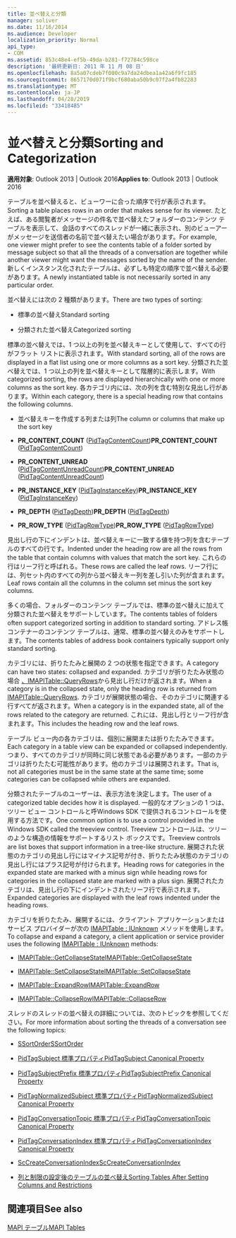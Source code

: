 ```yaml
---
title: 並べ替えと分類
manager: soliver
ms.date: 11/16/2014
ms.audience: Developer
localization_priority: Normal
api_type:
- COM
ms.assetid: 853c48e4-ef5b-49da-b281-f72784c598ce
description: '最終更新日: 2011 年 11 月 08 日'
ms.openlocfilehash: 8a5a07cdeb7f000c9a7da24dbea1a42a6f9fc185
ms.sourcegitcommit: 8657170d071f9bcf680aba50b9c07f2a4fb82283
ms.translationtype: MT
ms.contentlocale: ja-JP
ms.lasthandoff: 04/28/2019
ms.locfileid: "33418485"
---
```

# <a name="sorting-and-categorization"></a><span data-ttu-id="0e444-103">並べ替えと分類</span><span class="sxs-lookup"><span data-stu-id="0e444-103">Sorting and Categorization</span></span>

 
  
<span data-ttu-id="0e444-104">**適用対象**: Outlook 2013 | Outlook 2016</span><span class="sxs-lookup"><span data-stu-id="0e444-104">**Applies to**: Outlook 2013 | Outlook 2016</span></span> 
  
<span data-ttu-id="0e444-105">テーブルを並べ替えると、ビューワーに合った順序で行が表示されます。</span><span class="sxs-lookup"><span data-stu-id="0e444-105">Sorting a table places rows in an order that makes sense for its viewer.</span></span> <span data-ttu-id="0e444-106">たとえば、ある閲覧者がメッセージの件名で並べ替えたフォルダーのコンテンツ テーブルを表示して、会話のすべてのスレッドが一緒に表示され、別のビューアーがメッセージを送信者の名前で並べ替えたい場合があります。</span><span class="sxs-lookup"><span data-stu-id="0e444-106">For example, one viewer might prefer to see the contents table of a folder sorted by message subject so that all the threads of a conversation are together while another viewer might want the messages sorted by the name of the sender.</span></span> <span data-ttu-id="0e444-107">新しくインスタンス化されたテーブルは、必ずしも特定の順序で並べ替える必要があります。</span><span class="sxs-lookup"><span data-stu-id="0e444-107">A newly instantiated table is not necessarily sorted in any particular order.</span></span> 
  
<span data-ttu-id="0e444-108">並べ替えには次の 2 種類があります。</span><span class="sxs-lookup"><span data-stu-id="0e444-108">There are two types of sorting:</span></span>
  
- <span data-ttu-id="0e444-109">標準の並べ替え</span><span class="sxs-lookup"><span data-stu-id="0e444-109">Standard sorting</span></span>
    
- <span data-ttu-id="0e444-110">分類された並べ替え</span><span class="sxs-lookup"><span data-stu-id="0e444-110">Categorized sorting</span></span> 
    
<span data-ttu-id="0e444-111">標準の並べ替えでは、1 つ以上の列を並べ替えキーとして使用して、すべての行がフラット リストに表示されます。</span><span class="sxs-lookup"><span data-stu-id="0e444-111">With standard sorting, all of the rows are displayed in a flat list using one or more columns as a sort key.</span></span> <span data-ttu-id="0e444-112">分類された並べ替えでは、1 つ以上の列を並べ替えキーとして階層的に表示します。</span><span class="sxs-lookup"><span data-stu-id="0e444-112">With categorized sorting, the rows are displayed hierarchically with one or more columns as the sort key.</span></span> <span data-ttu-id="0e444-113">各カテゴリ内には、次の列を含む特別な見出し行があります。</span><span class="sxs-lookup"><span data-stu-id="0e444-113">Within each category, there is a special heading row that contains the following columns.</span></span>
  
- <span data-ttu-id="0e444-114">並べ替えキーを作成する列または列</span><span class="sxs-lookup"><span data-stu-id="0e444-114">The column or columns that make up the sort key</span></span>
    
- <span data-ttu-id="0e444-115">**PR_CONTENT_COUNT** ([PidTagContentCount](pidtagcontentcount-canonical-property.md))</span><span class="sxs-lookup"><span data-stu-id="0e444-115">**PR_CONTENT_COUNT** ([PidTagContentCount](pidtagcontentcount-canonical-property.md))</span></span>
    
- <span data-ttu-id="0e444-116">**PR_CONTENT_UNREAD** ([PidTagContentUnreadCount](pidtagcontentunreadcount-canonical-property.md))</span><span class="sxs-lookup"><span data-stu-id="0e444-116">**PR_CONTENT_UNREAD** ([PidTagContentUnreadCount](pidtagcontentunreadcount-canonical-property.md))</span></span>
    
- <span data-ttu-id="0e444-117">**PR_INSTANCE_KEY** ([PidTagInstanceKey](pidtaginstancekey-canonical-property.md))</span><span class="sxs-lookup"><span data-stu-id="0e444-117">**PR_INSTANCE_KEY** ([PidTagInstanceKey](pidtaginstancekey-canonical-property.md))</span></span>
    
- <span data-ttu-id="0e444-118">**PR_DEPTH** ([PidTagDepth](pidtagdepth-canonical-property.md))</span><span class="sxs-lookup"><span data-stu-id="0e444-118">**PR_DEPTH** ([PidTagDepth](pidtagdepth-canonical-property.md))</span></span>
    
- <span data-ttu-id="0e444-119">**PR_ROW_TYPE** ([PidTagRowType](pidtagrowtype-canonical-property.md))</span><span class="sxs-lookup"><span data-stu-id="0e444-119">**PR_ROW_TYPE** ([PidTagRowType](pidtagrowtype-canonical-property.md))</span></span> 
    
<span data-ttu-id="0e444-120">見出し行の下にインデントは、並べ替えキーに一致する値を持つ列を含むテーブルのすべての行です。</span><span class="sxs-lookup"><span data-stu-id="0e444-120">Indented under the heading row are all the rows from the table that contain columns with values that match the sort key.</span></span> <span data-ttu-id="0e444-121">これらの行はリーフ行と呼ばれる。</span><span class="sxs-lookup"><span data-stu-id="0e444-121">These rows are called the leaf rows.</span></span> <span data-ttu-id="0e444-122">リーフ行には、列セット内のすべての列から並べ替えキー列を差し引いた列が含まれます。</span><span class="sxs-lookup"><span data-stu-id="0e444-122">Leaf rows contain all the columns in the column set minus the sort key columns.</span></span> 
  
<span data-ttu-id="0e444-123">多くの場合、フォルダーのコンテンツ テーブルでは、標準の並べ替えに加えて分類された並べ替えをサポートしています。</span><span class="sxs-lookup"><span data-stu-id="0e444-123">The contents tables of folders often support categorized sorting in addition to standard sorting.</span></span> <span data-ttu-id="0e444-124">アドレス帳コンテナーのコンテンツ テーブルは、通常、標準の並べ替えのみをサポートします。</span><span class="sxs-lookup"><span data-stu-id="0e444-124">The contents tables of address book containers typically support only standard sorting.</span></span> 
  
<span data-ttu-id="0e444-125">カテゴリには、折りたたみと展開の 2 つの状態を指定できます。</span><span class="sxs-lookup"><span data-stu-id="0e444-125">A category can have two states: collapsed and expanded.</span></span> <span data-ttu-id="0e444-126">カテゴリが折りたたみ状態の場合 [、IMAPITable::QueryRows](imapitable-queryrows.md)から見出し行だけが返されます。</span><span class="sxs-lookup"><span data-stu-id="0e444-126">When a category is in the collapsed state, only the heading row is returned from [IMAPITable::QueryRows](imapitable-queryrows.md).</span></span> <span data-ttu-id="0e444-127">カテゴリが展開状態の場合、そのカテゴリに関連する行すべてが返されます。</span><span class="sxs-lookup"><span data-stu-id="0e444-127">When a category is in the expanded state, all of the rows related to the category are returned.</span></span> <span data-ttu-id="0e444-128">これには、見出し行とリーフ行が含まれます。</span><span class="sxs-lookup"><span data-stu-id="0e444-128">This includes the heading row and the leaf rows.</span></span> 
  
<span data-ttu-id="0e444-129">テーブル ビュー内の各カテゴリは、個別に展開または折りたたみできます。</span><span class="sxs-lookup"><span data-stu-id="0e444-129">Each category in a table view can be expanded or collapsed independently.</span></span> <span data-ttu-id="0e444-130">つまり、すべてのカテゴリが同時に同じ状態である必要があります。一部のカテゴリは折りたたむ可能性があります。他のカテゴリは展開されます。</span><span class="sxs-lookup"><span data-stu-id="0e444-130">That is, not all categories must be in the same state at the same time; some categories can be collapsed while others are expanded.</span></span> 
  
<span data-ttu-id="0e444-131">分類されたテーブルのユーザーは、表示方法を決定します。</span><span class="sxs-lookup"><span data-stu-id="0e444-131">The user of a categorized table decides how it is displayed.</span></span> <span data-ttu-id="0e444-132">一般的なオプションの 1 つは、ツリー ビュー コントロールと呼Windows SDK で提供されるコントロールを使用する方法です。</span><span class="sxs-lookup"><span data-stu-id="0e444-132">One common option is to use a control provided in the Windows SDK called the treeview control.</span></span> <span data-ttu-id="0e444-133">Treeview コントロールは、ツリーのような構造の情報をサポートするリスト ボックスです。</span><span class="sxs-lookup"><span data-stu-id="0e444-133">Treeview controls are list boxes that support information in a tree-like structure.</span></span> <span data-ttu-id="0e444-134">展開された状態のカテゴリの見出し行にはマイナス記号が付き、折りたたみ状態のカテゴリの見出し行にはプラス記号が付けられます。</span><span class="sxs-lookup"><span data-stu-id="0e444-134">Heading rows for categories in the expanded state are marked with a minus sign while heading rows for categories in the collapsed state are marked with a plus sign.</span></span> <span data-ttu-id="0e444-135">展開されたカテゴリは、見出し行の下にインデントされたリーフ行で表示されます。</span><span class="sxs-lookup"><span data-stu-id="0e444-135">Expanded categories are displayed with the leaf rows indented under the heading rows.</span></span> 
  
<span data-ttu-id="0e444-136">カテゴリを折りたたみ、展開するには、クライアント アプリケーションまたはサービス プロバイダーが次の [IMAPITable : IUnknown](imapitableiunknown.md) メソッドを使用します。</span><span class="sxs-lookup"><span data-stu-id="0e444-136">To collapse and expand a category, a client application or service provider uses the following [IMAPITable : IUnknown](imapitableiunknown.md) methods:</span></span> 
  
- [<span data-ttu-id="0e444-137">IMAPITable::GetCollapseState</span><span class="sxs-lookup"><span data-stu-id="0e444-137">IMAPITable::GetCollapseState</span></span>](imapitable-getcollapsestate.md)
    
- [<span data-ttu-id="0e444-138">IMAPITable::SetCollapseState</span><span class="sxs-lookup"><span data-stu-id="0e444-138">IMAPITable::SetCollapseState</span></span>](imapitable-setcollapsestate.md)
    
- [<span data-ttu-id="0e444-139">IMAPITable::ExpandRow</span><span class="sxs-lookup"><span data-stu-id="0e444-139">IMAPITable::ExpandRow</span></span>](imapitable-expandrow.md)
    
- [<span data-ttu-id="0e444-140">IMAPITable::CollapseRow</span><span class="sxs-lookup"><span data-stu-id="0e444-140">IMAPITable::CollapseRow</span></span>](imapitable-collapserow.md)
    
<span data-ttu-id="0e444-141">スレッドのスレッドの並べ替えの詳細については、次のトピックを参照してください。</span><span class="sxs-lookup"><span data-stu-id="0e444-141">For more information about sorting the threads of a conversation see the following topics:</span></span>
  
- [<span data-ttu-id="0e444-142">SSortOrder</span><span class="sxs-lookup"><span data-stu-id="0e444-142">SSortOrder</span></span>](ssortorder.md)
    
- [<span data-ttu-id="0e444-143">PidTagSubject 標準プロパティ</span><span class="sxs-lookup"><span data-stu-id="0e444-143">PidTagSubject Canonical Property</span></span>](pidtagsubject-canonical-property.md)
    
- [<span data-ttu-id="0e444-144">PidTagSubjectPrefix 標準プロパティ</span><span class="sxs-lookup"><span data-stu-id="0e444-144">PidTagSubjectPrefix Canonical Property</span></span>](pidtagsubjectprefix-canonical-property.md)
    
- [<span data-ttu-id="0e444-145">PidTagNormalizedSubject 標準プロパティ</span><span class="sxs-lookup"><span data-stu-id="0e444-145">PidTagNormalizedSubject Canonical Property</span></span>](pidtagnormalizedsubject-canonical-property.md)
    
- [<span data-ttu-id="0e444-146">PidTagConversationTopic 標準プロパティ</span><span class="sxs-lookup"><span data-stu-id="0e444-146">PidTagConversationTopic Canonical Property</span></span>](pidtagconversationtopic-canonical-property.md)
    
- [<span data-ttu-id="0e444-147">PidTagConversationIndex 標準プロパティ</span><span class="sxs-lookup"><span data-stu-id="0e444-147">PidTagConversationIndex Canonical Property</span></span>](pidtagconversationindex-canonical-property.md)
    
- [<span data-ttu-id="0e444-148">ScCreateConversationIndex</span><span class="sxs-lookup"><span data-stu-id="0e444-148">ScCreateConversationIndex</span></span>](sccreateconversationindex.md)
    
- [<span data-ttu-id="0e444-149">列と制限の設定後のテーブルの並べ替え</span><span class="sxs-lookup"><span data-stu-id="0e444-149">Sorting Tables After Setting Columns and Restrictions</span></span>](sorting-tables-after-setting-columns-and-restrictions.md)
    
## <a name="see-also"></a><span data-ttu-id="0e444-150">関連項目</span><span class="sxs-lookup"><span data-stu-id="0e444-150">See also</span></span>



[<span data-ttu-id="0e444-151">MAPI テーブル</span><span class="sxs-lookup"><span data-stu-id="0e444-151">MAPI Tables</span></span>](mapi-tables.md)

